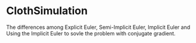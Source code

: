 # ClothSimulation
The differences among Explicit Euler, Semi-Implicit Euler, Implicit Euler and Using the Implicit Euler to sovle the problem with conjugate gradient.
